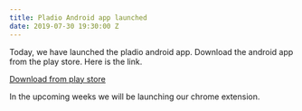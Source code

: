 ```yaml
---
title: Pladio Android app launched
date: 2019-07-30 19:30:00 Z
---
```


Today, we have launched the pladio android app. Download the android app from the play store. Here is the link.

[Download from play store](https://play.google.com/store/apps/details?id=co.pladio.android&rdid=co.pladio.android)

In the upcoming weeks we will be launching our chrome extension.